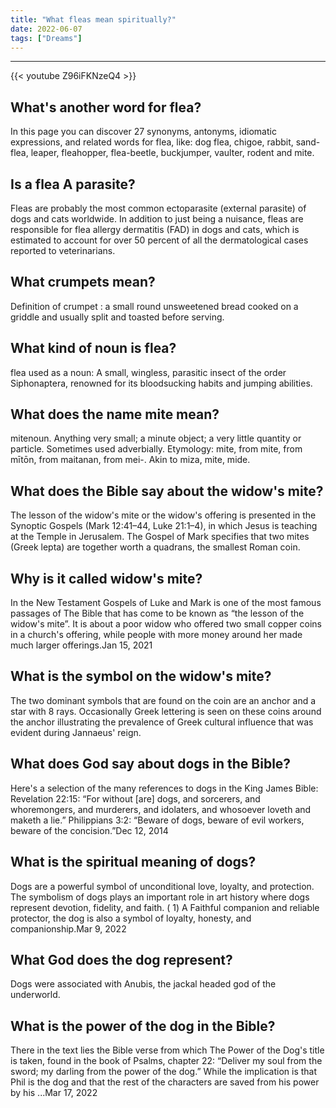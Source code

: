 ```yaml
---
title: "What fleas mean spiritually?"
date: 2022-06-07
tags: ["Dreams"]
---
```


---
{{< youtube Z96iFKNzeQ4 >}}
## What's another word for flea?
In this page you can discover 27 synonyms, antonyms, idiomatic expressions, and related words for flea, like: dog flea, chigoe, rabbit, sand-flea, leaper, fleahopper, flea-beetle, buckjumper, vaulter, rodent and mite.

## Is a flea A parasite?
Fleas are probably the most common ectoparasite (external parasite) of dogs and cats worldwide. In addition to just being a nuisance, fleas are responsible for flea allergy dermatitis (FAD) in dogs and cats, which is estimated to account for over 50 percent of all the dermatological cases reported to veterinarians.

## What crumpets mean?
Definition of crumpet : a small round unsweetened bread cooked on a griddle and usually split and toasted before serving.

## What kind of noun is flea?
flea used as a noun: A small, wingless, parasitic insect of the order Siphonaptera, renowned for its bloodsucking habits and jumping abilities.

## What does the name mite mean?
mitenoun. Anything very small; a minute object; a very little quantity or particle. Sometimes used adverbially. Etymology: mite, from mite, from mītōn, from maitanan, from mei-. Akin to miza, mite, mide.

## What does the Bible say about the widow's mite?
The lesson of the widow's mite or the widow's offering is presented in the Synoptic Gospels (Mark 12:41–44, Luke 21:1–4), in which Jesus is teaching at the Temple in Jerusalem. The Gospel of Mark specifies that two mites (Greek lepta) are together worth a quadrans, the smallest Roman coin.

## Why is it called widow's mite?
In the New Testament Gospels of Luke and Mark is one of the most famous passages of The Bible that has come to be known as “the lesson of the widow's mite”. It is about a poor widow who offered two small copper coins in a church's offering, while people with more money around her made much larger offerings.Jan 15, 2021

## What is the symbol on the widow's mite?
The two dominant symbols that are found on the coin are an anchor and a star with 8 rays. Occasionally Greek lettering is seen on these coins around the anchor illustrating the prevalence of Greek cultural influence that was evident during Jannaeus' reign.

## What does God say about dogs in the Bible?
Here's a selection of the many references to dogs in the King James Bible: Revelation 22:15: “For without [are] dogs, and sorcerers, and whoremongers, and murderers, and idolaters, and whosoever loveth and maketh a lie.” Philippians 3:2: “Beware of dogs, beware of evil workers, beware of the concision.”Dec 12, 2014

## What is the spiritual meaning of dogs?
Dogs are a powerful symbol of unconditional love, loyalty, and protection. The symbolism of dogs plays an important role in art history where dogs represent devotion, fidelity, and faith. ( 1) A Faithful companion and reliable protector, the dog is also a symbol of loyalty, honesty, and companionship.Mar 9, 2022

## What God does the dog represent?
Dogs were associated with Anubis, the jackal headed god of the underworld.

## What is the power of the dog in the Bible?
There in the text lies the Bible verse from which The Power of the Dog's title is taken, found in the book of Psalms, chapter 22: “Deliver my soul from the sword; my darling from the power of the dog.” While the implication is that Phil is the dog and that the rest of the characters are saved from his power by his ...Mar 17, 2022

